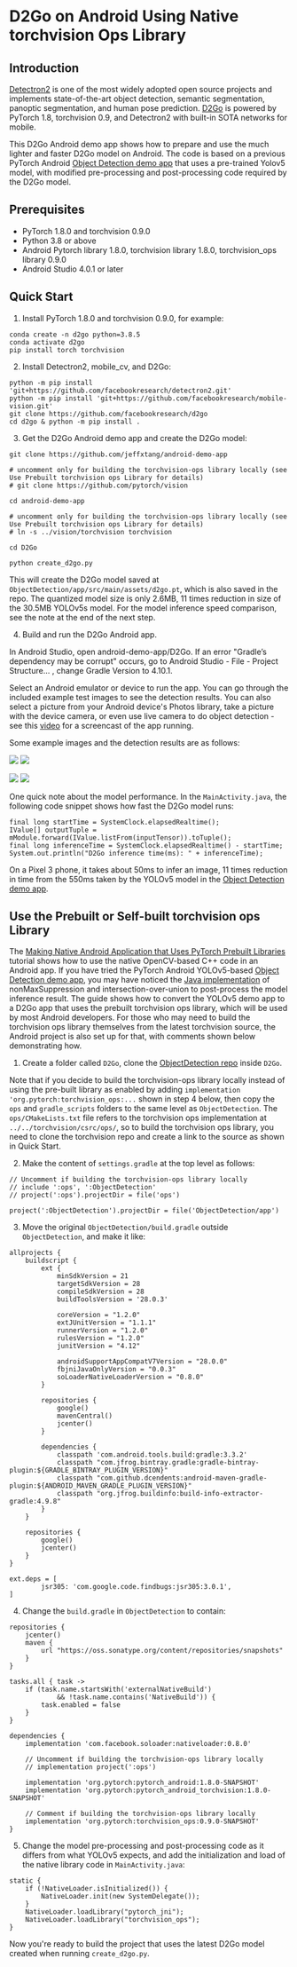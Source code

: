 # D2Go on Android Using Native torchvision Ops Library

## Introduction

[Detectron2](https://github.com/facebookresearch/detectron2) is one of the most widely adopted open source projects and implements state-of-the-art object detection, semantic segmentation, panoptic segmentation, and human pose prediction. [D2Go](https://github.com/facebookresearch/d2go) is powered by PyTorch 1.8, torchvision 0.9, and Detectron2 with built-in SOTA networks for mobile.

This D2Go Android demo app shows how to prepare and use the much lighter and faster D2Go model on Android. The code is based on a previous PyTorch Android [Object Detection demo app](https://github.com/pytorch/android-demo-app/tree/master/ObjectDetection) that uses a pre-trained Yolov5 model, with modified pre-processing and post-processing code required by the D2Go model.

## Prerequisites

* PyTorch 1.8.0 and torchvision 0.9.0
* Python 3.8 or above
* Android Pytorch library 1.8.0, torchvision library 1.8.0, torchvision_ops library 0.9.0
* Android Studio 4.0.1 or later

## Quick Start

1. Install PyTorch 1.8.0 and torchvision 0.9.0, for example:

```
conda create -n d2go python=3.8.5
conda activate d2go
pip install torch torchvision
```

2. Install Detectron2, mobile_cv, and D2Go:

```
python -m pip install 'git+https://github.com/facebookresearch/detectron2.git'
python -m pip install 'git+https://github.com/facebookresearch/mobile-vision.git'
git clone https://github.com/facebookresearch/d2go
cd d2go & python -m pip install .

```

3. Get the D2Go Android demo app and create the D2Go model:

```
git clone https://github.com/jeffxtang/android-demo-app

# uncomment only for building the torchvision-ops library locally (see Use Prebuilt torchvision ops Library for details)
# git clone https://github.com/pytorch/vision

cd android-demo-app

# uncomment only for building the torchvision-ops library locally (see Use Prebuilt torchvision ops Library for details)
# ln -s ../vision/torchvision torchvision

cd D2Go

python create_d2go.py
```

This will create the D2Go model saved at `ObjectDetection/app/src/main/assets/d2go.pt`, which is also saved in the repo. The quantized model size is only 2.6MB, 11 times reduction in size of the 30.5MB YOLOv5s model. For the model inference speed comparison, see the note at the end of the next step.

4. Build and run the D2Go Android app.

In Android Studio, open android-demo-app/D2Go. If an error "Gradle’s dependency may be corrupt" occurs, go to Android Studio - File - Project Structure... , change Gradle Version to 4.10.1.

Select an Android emulator or device to run the app. You can go through the included example test images to see the detection results. You can also select a picture from your Android device's Photos library, take a picture with the device camera, or even use live camera to do object detection - see this [video](https://drive.google.com/file/d/17TNzYiIkQGBLZrapqmxADvlUIdgM313k/view?usp=sharing) for a screencast of the app running.

Some example images and the detection results are as follows:

![](screenshot1.png)
![](screenshot2.png)

![](screenshot3.png)
![](screenshot4.png)

One quick note about the model performance. In the `MainActivity.java`, the following code snippet shows how fast the D2Go model runs:

```
final long startTime = SystemClock.elapsedRealtime();
IValue[] outputTuple = mModule.forward(IValue.listFrom(inputTensor)).toTuple();
final long inferenceTime = SystemClock.elapsedRealtime() - startTime;
System.out.println("D2Go inference time(ms): " + inferenceTime);
```

On a Pixel 3 phone, it takes about 50ms to infer an image, 11 times reduction in time from the 550ms taken by the YOLOv5 model in the [Object Detection demo app](https://github.com/pytorch/android-demo-app/tree/master/ObjectDetection).

## Use the Prebuilt or Self-built torchvision ops Library

The [Making Native Android Application that Uses PyTorch Prebuilt Libraries](https://pytorch.org/tutorials/recipes/android_native_app_with_custom_op.html) tutorial shows how to use the native OpenCV-based C++ code in an Android app. If you have tried the PyTorch Android YOLOv5-based [Object Detection demo app](https://github.com/pytorch/android-demo-app/tree/master/ObjectDetection), you may have noticed the [Java implementation](https://github.com/pytorch/android-demo-app/blob/master/ObjectDetection/app/src/main/java/org/pytorch/demo/objectdetection/PrePostProcessor.java#L45) of nonMaxSuppression and intersection-over-union to post-process the model inference result. The guide shows how to convert the YOLOv5 demo app to a D2Go app that uses the prebuilt torchvision ops library, which will be used by most Android developers. For those who may need to build the torchvision ops library themselves from the latest torchvision source, the Android project is also set up for that, with comments shown below demonstrating how.

1. Create a folder called `D2Go`, clone the [ObjectDetection repo](https://github.com/pytorch/android-demo-app/tree/master/ObjectDetection) inside `D2Go`.

Note that if you decide to build the torchvision-ops library locally instead of using the pre-built library as enabled by adding `implementation 'org.pytorch:torchvision_ops:...` shown in step 4 below, then copy the `ops` and `gradle_scripts` folders to the same level as `ObjectDetection`. The `ops/CMakeLists.txt` file refers to the torchvision ops implementation at `../../torchvision/csrc/ops/`, so to build the torchvision ops library, you need to clone the torchvision repo and create a link to the source as shown in Quick Start.

2. Make the content of `settings.gradle` at the top level as follows:
```
// Uncomment if building the torchvision-ops library locally
// include ':ops', ':ObjectDetection'
// project(':ops').projectDir = file('ops')

project(':ObjectDetection').projectDir = file('ObjectDetection/app')
```

3. Move the original `ObjectDetection/build.gradle` outside `ObjectDetection`, and make it like:
```
allprojects {
    buildscript {
        ext {
            minSdkVersion = 21
            targetSdkVersion = 28
            compileSdkVersion = 28
            buildToolsVersion = '28.0.3'

            coreVersion = "1.2.0"
            extJUnitVersion = "1.1.1"
            runnerVersion = "1.2.0"
            rulesVersion = "1.2.0"
            junitVersion = "4.12"

            androidSupportAppCompatV7Version = "28.0.0"
            fbjniJavaOnlyVersion = "0.0.3"
            soLoaderNativeLoaderVersion = "0.8.0"
        }

        repositories {
            google()
            mavenCentral()
            jcenter()
        }

        dependencies {
            classpath 'com.android.tools.build:gradle:3.3.2'
            classpath "com.jfrog.bintray.gradle:gradle-bintray-plugin:${GRADLE_BINTRAY_PLUGIN_VERSION}"
            classpath "com.github.dcendents:android-maven-gradle-plugin:${ANDROID_MAVEN_GRADLE_PLUGIN_VERSION}"
            classpath "org.jfrog.buildinfo:build-info-extractor-gradle:4.9.8"
        }
    }

    repositories {
        google()
        jcenter()
    }
}

ext.deps = [
        jsr305: 'com.google.code.findbugs:jsr305:3.0.1',
]
```

4. Change the `build.gradle` in `ObjectDetection` to contain:
```
repositories {
    jcenter()
    maven {
        url "https://oss.sonatype.org/content/repositories/snapshots"
    }
}

tasks.all { task ->
    if (task.name.startsWith('externalNativeBuild')
            && !task.name.contains('NativeBuild')) {
        task.enabled = false
    }
}

dependencies {
    implementation 'com.facebook.soloader:nativeloader:0.8.0'

    // Uncomment if building the torchvision-ops library locally
    // implementation project(':ops')

    implementation 'org.pytorch:pytorch_android:1.8.0-SNAPSHOT'
    implementation 'org.pytorch:pytorch_android_torchvision:1.8.0-SNAPSHOT'

    // Comment if building the torchvision-ops library locally
    implementation 'org.pytorch:torchvision_ops:0.9.0-SNAPSHOT'
}
```

5. Change the model pre-processing and post-processing code as it differs from what YOLOv5 expects, and add the initialization and load of the native library code in `MainActivity.java`:
```
static {
    if (!NativeLoader.isInitialized()) {
        NativeLoader.init(new SystemDelegate());
    }
    NativeLoader.loadLibrary("pytorch_jni");
    NativeLoader.loadLibrary("torchvision_ops");
}
```

Now you're ready to build the project that uses the latest D2Go model created when running `create_d2go.py`.
